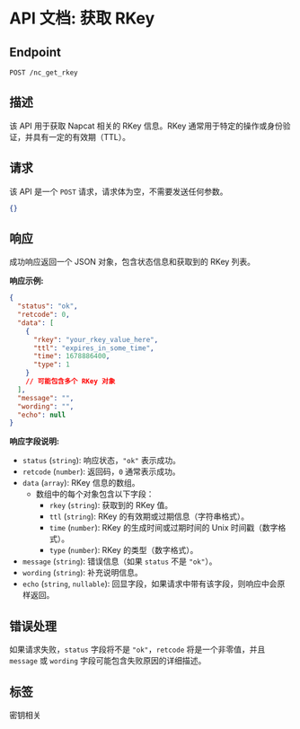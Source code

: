 # API 文档: 获取 RKey

## Endpoint

`POST /nc_get_rkey`

## 描述

该 API 用于获取 Napcat 相关的 RKey 信息。RKey 通常用于特定的操作或身份验证，并具有一定的有效期（TTL）。

## 请求

该 API 是一个 `POST` 请求，请求体为空，不需要发送任何参数。

```json
{}
```

## 响应

成功响应返回一个 JSON 对象，包含状态信息和获取到的 RKey 列表。

**响应示例:**

```json
{
  "status": "ok",
  "retcode": 0,
  "data": [
    {
      "rkey": "your_rkey_value_here",
      "ttl": "expires_in_some_time",
      "time": 1678886400,
      "type": 1
    }
    // 可能包含多个 RKey 对象
  ],
  "message": "",
  "wording": "",
  "echo": null
}
```

**响应字段说明:**

*   `status` (`string`): 响应状态，`"ok"` 表示成功。
*   `retcode` (`number`): 返回码，`0` 通常表示成功。
*   `data` (`array`): RKey 信息的数组。
    *   数组中的每个对象包含以下字段：
        *   `rkey` (`string`): 获取到的 RKey 值。
        *   `ttl` (`string`): RKey 的有效期或过期信息（字符串格式）。
        *   `time` (`number`): RKey 的生成时间或过期时间的 Unix 时间戳（数字格式）。
        *   `type` (`number`): RKey 的类型（数字格式）。
*   `message` (`string`): 错误信息（如果 `status` 不是 `"ok"`）。
*   `wording` (`string`): 补充说明信息。
*   `echo` (`string`, `nullable`): 回显字段，如果请求中带有该字段，则响应中会原样返回。

## 错误处理

如果请求失败，`status` 字段将不是 `"ok"`，`retcode` 将是一个非零值，并且 `message` 或 `wording` 字段可能包含失败原因的详细描述。

## 标签

密钥相关